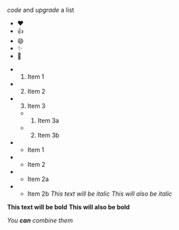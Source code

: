 *code* and _*upgrade*_
a list   
 * :heart:  
 * :+1:  
* :smile:  
* :sparkles:  
* :tada:  
- 1. Item 1  
- 2. Item 2
- 3. Item 3
  - 1. Item 3a
  - 2. Item 3b
- * Item 1
- * Item 2
- * Item 2a
 - * Item 2b
*This text will be italic*
_This will also be italic_

**This text will be bold**
__This will also be bold__

_You **can** combine them_
